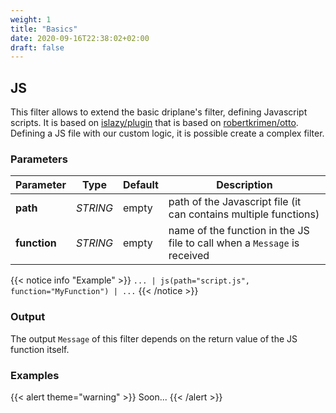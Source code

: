 ```yaml
---
weight: 1
title: "Basics"
date: 2020-09-16T22:38:02+02:00
draft: false
---
```


## JS

This filter allows to extend the basic driplane's filter, defining Javascript scripts. It is based on [islazy/plugin](https://github.com/evilsocket/islazy) that is based on [robertkrimen/otto](https://github.com/robertkrimen/otto).
Defining a JS file with our custom logic, it is possible create a complex filter.

### Parameters

 | Parameter | Type | Default | Description 
 | --- | --- | --- | --- |
 | **path** | _STRING_ | empty | path of the Javascript file (it can contains multiple functions) |
 | **function** | _STRING_ | empty | name of the function in the JS file to call when a `Message` is received |

{{< notice info "Example" >}} 
`... | js(path="script.js", function="MyFunction") | ...`
{{< /notice >}}

### Output

The output `Message` of this filter depends on the return value of the JS function itself. 

### Examples

{{< alert theme="warning" >}}
Soon...
{{< /alert >}}